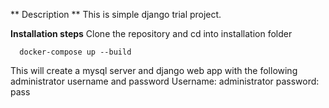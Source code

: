 ** Description **
This is simple django trial project. 

**Installation steps**
Clone the repository and cd into installation folder
```
  docker-compose up --build
```
This will create a mysql server and django web app with the following administrator username and password
Username: administrator
password: pass